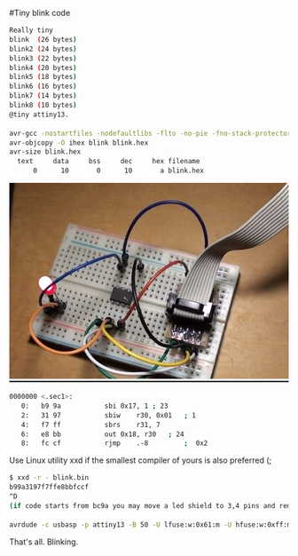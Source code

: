 #Tiny blink code
```sh
Really tiny 
blink  (26 bytes)
blink2 (24 bytes)
blink3 (22 bytes)
blink4 (20 bytes)
blink5 (18 bytes)
blink6 (16 bytes)
blink7 (14 bytes)
blink8 (10 bytes)
@tiny attiny13.

avr-gcc -nostartfiles -nodefaultlibs -flto -no-pie -fno-stack-protector -fno-pic -Wall -Os -mmcu=attiny13 -o blink blink6.S
avr-objcopy -O ihex blink blink.hex
avr-size blink.hex
  text	   data	    bss	    dec	    hex	filename
      0	     10	      0	     10	      a	blink.hex
```
![screenshot](blink.png)

```sh
0000000 <.sec1>:
   0:	b9 9a       	sbi	0x17, 1	; 23
   2:	31 97       	sbiw	r30, 0x01	; 1
   4:	f7 ff       	sbrs	r31, 7
   6:	e8 bb       	out	0x18, r30	; 24
   8:	fc cf       	rjmp	.-8      	;  0x2
```
Use Linux utility xxd if the smallest compiler of yours is also preferred (;
```sh
$ xxd -r - blink.bin
b99a3197f7ffe8bbfccf
^D
(if code starts from bc9a you may move a led shield to 3,4 pins and remove its spare wires)

avrdude -c usbasp -p attiny13 -B 50 -U lfuse:w:0x61:m -U hfuse:w:0xff:m  -U flash:w:blink.bin:r
```
That's all.
Blinking.
